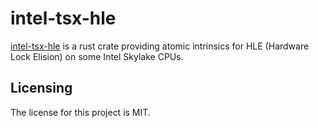 # intel-tsx-hle

[intel-tsx-hle] is a rust crate providing atomic intrinsics for HLE (Hardware Lock Elision) on some Intel Skylake CPUs.


## Licensing

The license for this project is MIT.

[intel-tsx-hle]: https://github.com/lemonrock/intel-tsx-hle "intel-tsx-hle GitHub page"
